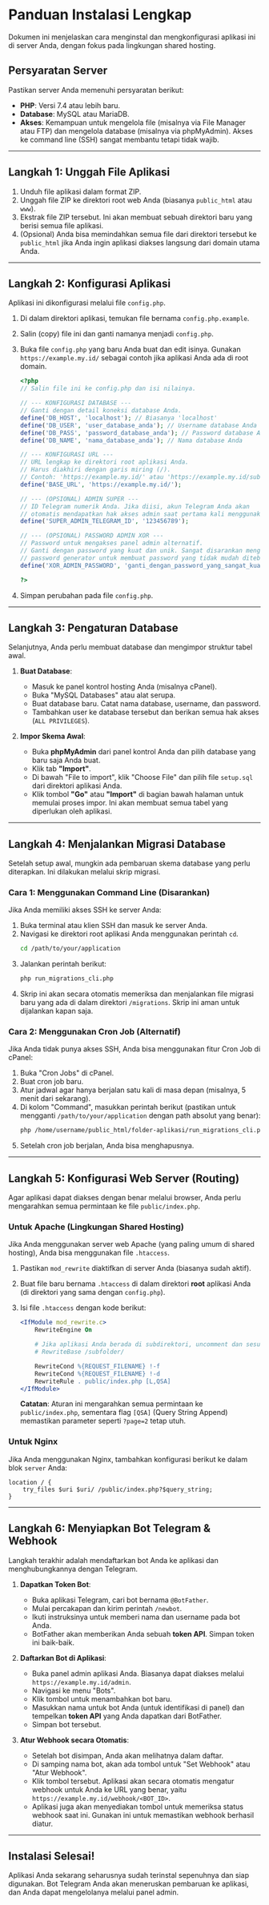 # Panduan Instalasi Lengkap

Dokumen ini menjelaskan cara menginstal dan mengkonfigurasi aplikasi ini di server Anda, dengan fokus pada lingkungan shared hosting.

## Persyaratan Server

Pastikan server Anda memenuhi persyaratan berikut:

-   **PHP**: Versi 7.4 atau lebih baru.
-   **Database**: MySQL atau MariaDB.
-   **Akses**: Kemampuan untuk mengelola file (misalnya via File Manager atau FTP) dan mengelola database (misalnya via phpMyAdmin). Akses ke command line (SSH) sangat membantu tetapi tidak wajib.

---

## Langkah 1: Unggah File Aplikasi

1.  Unduh file aplikasi dalam format ZIP.
2.  Unggah file ZIP ke direktori root web Anda (biasanya `public_html` atau `www`).
3.  Ekstrak file ZIP tersebut. Ini akan membuat sebuah direktori baru yang berisi semua file aplikasi.
4.  (Opsional) Anda bisa memindahkan semua file dari direktori tersebut ke `public_html` jika Anda ingin aplikasi diakses langsung dari domain utama Anda.

---

## Langkah 2: Konfigurasi Aplikasi

Aplikasi ini dikonfigurasi melalui file `config.php`.

1.  Di dalam direktori aplikasi, temukan file bernama `config.php.example`.
2.  Salin (copy) file ini dan ganti namanya menjadi `config.php`.
3.  Buka file `config.php` yang baru Anda buat dan edit isinya. Gunakan `https://example.my.id/` sebagai contoh jika aplikasi Anda ada di root domain.

    ```php
    <?php
    // Salin file ini ke config.php dan isi nilainya.

    // --- KONFIGURASI DATABASE ---
    // Ganti dengan detail koneksi database Anda.
    define('DB_HOST', 'localhost'); // Biasanya 'localhost'
    define('DB_USER', 'user_database_anda'); // Username database Anda
    define('DB_PASS', 'password_database_anda'); // Password database Anda
    define('DB_NAME', 'nama_database_anda'); // Nama database Anda

    // --- KONFIGURASI URL ---
    // URL lengkap ke direktori root aplikasi Anda.
    // Harus diakhiri dengan garis miring (/).
    // Contoh: 'https://example.my.id/' atau 'https://example.my.id/subfolder/'
    define('BASE_URL', 'https://example.my.id/');

    // --- (OPSIONAL) ADMIN SUPER ---
    // ID Telegram numerik Anda. Jika diisi, akun Telegram Anda akan
    // otomatis mendapatkan hak akses admin saat pertama kali menggunakan bot.
    define('SUPER_ADMIN_TELEGRAM_ID', '123456789');

    // --- (OPSIONAL) PASSWORD ADMIN XOR ---
    // Password untuk mengakses panel admin alternatif.
    // Ganti dengan password yang kuat dan unik. Sangat disarankan menggunakan
    // password generator untuk membuat password yang tidak mudah ditebak.
    define('XOR_ADMIN_PASSWORD', 'ganti_dengan_password_yang_sangat_kuat');

    ?>
    ```

4.  Simpan perubahan pada file `config.php`.

---

## Langkah 3: Pengaturan Database

Selanjutnya, Anda perlu membuat database dan mengimpor struktur tabel awal.

1.  **Buat Database**:
    -   Masuk ke panel kontrol hosting Anda (misalnya cPanel).
    -   Buka "MySQL Databases" atau alat serupa.
    -   Buat database baru. Catat nama database, username, dan password.
    -   Tambahkan user ke database tersebut dan berikan semua hak akses (`ALL PRIVILEGES`).

2.  **Impor Skema Awal**:
    -   Buka **phpMyAdmin** dari panel kontrol Anda dan pilih database yang baru saja Anda buat.
    -   Klik tab **"Import"**.
    -   Di bawah "File to import", klik "Choose File" dan pilih file `setup.sql` dari direktori aplikasi Anda.
    -   Klik tombol **"Go"** atau **"Import"** di bagian bawah halaman untuk memulai proses impor. Ini akan membuat semua tabel yang diperlukan oleh aplikasi.

---

## Langkah 4: Menjalankan Migrasi Database

Setelah setup awal, mungkin ada pembaruan skema database yang perlu diterapkan. Ini dilakukan melalui skrip migrasi.

### Cara 1: Menggunakan Command Line (Disarankan)

Jika Anda memiliki akses SSH ke server Anda:

1.  Buka terminal atau klien SSH dan masuk ke server Anda.
2.  Navigasi ke direktori root aplikasi Anda menggunakan perintah `cd`.
    ```bash
    cd /path/to/your/application
    ```
3.  Jalankan perintah berikut:
    ```bash
    php run_migrations_cli.php
    ```
4.  Skrip ini akan secara otomatis memeriksa dan menjalankan file migrasi baru yang ada di dalam direktori `/migrations`. Skrip ini aman untuk dijalankan kapan saja.

### Cara 2: Menggunakan Cron Job (Alternatif)

Jika Anda tidak punya akses SSH, Anda bisa menggunakan fitur Cron Job di cPanel:

1.  Buka "Cron Jobs" di cPanel.
2.  Buat cron job baru.
3.  Atur jadwal agar hanya berjalan satu kali di masa depan (misalnya, 5 menit dari sekarang).
4.  Di kolom "Command", masukkan perintah berikut (pastikan untuk mengganti `/path/to/your/application` dengan path absolut yang benar):
    ```bash
    php /home/username/public_html/folder-aplikasi/run_migrations_cli.php
    ```
5.  Setelah cron job berjalan, Anda bisa menghapusnya.

---

## Langkah 5: Konfigurasi Web Server (Routing)

Agar aplikasi dapat diakses dengan benar melalui browser, Anda perlu mengarahkan semua permintaan ke file `public/index.php`.

### Untuk Apache (Lingkungan Shared Hosting)

Jika Anda menggunakan server web Apache (yang paling umum di shared hosting), Anda bisa menggunakan file `.htaccess`.

1.  Pastikan `mod_rewrite` diaktifkan di server Anda (biasanya sudah aktif).
2.  Buat file baru bernama `.htaccess` di dalam direktori **root** aplikasi Anda (di direktori yang sama dengan `config.php`).
3.  Isi file `.htaccess` dengan kode berikut:

    ```apache
    <IfModule mod_rewrite.c>
        RewriteEngine On

        # Jika aplikasi Anda berada di subdirektori, uncomment dan sesuaikan baris di bawah ini
        # RewriteBase /subfolder/

        RewriteCond %{REQUEST_FILENAME} !-f
        RewriteCond %{REQUEST_FILENAME} !-d
        RewriteRule . public/index.php [L,QSA]
    </IfModule>
    ```
    **Catatan**: Aturan ini mengarahkan semua permintaan ke `public/index.php`, sementara flag `[QSA]` (Query String Append) memastikan parameter seperti `?page=2` tetap utuh.

### Untuk Nginx

Jika Anda menggunakan Nginx, tambahkan konfigurasi berikut ke dalam blok `server` Anda:

```nginx
location / {
    try_files $uri $uri/ /public/index.php?$query_string;
}
```

---

## Langkah 6: Menyiapkan Bot Telegram & Webhook

Langkah terakhir adalah mendaftarkan bot Anda ke aplikasi dan menghubungkannya dengan Telegram.

1.  **Dapatkan Token Bot**:
    -   Buka aplikasi Telegram, cari bot bernama `@BotFather`.
    -   Mulai percakapan dan kirim perintah `/newbot`.
    -   Ikuti instruksinya untuk memberi nama dan username pada bot Anda.
    -   BotFather akan memberikan Anda sebuah **token API**. Simpan token ini baik-baik.

2.  **Daftarkan Bot di Aplikasi**:
    -   Buka panel admin aplikasi Anda. Biasanya dapat diakses melalui `https://example.my.id/admin`.
    -   Navigasi ke menu "Bots".
    -   Klik tombol untuk menambahkan bot baru.
    -   Masukkan nama untuk bot Anda (untuk identifikasi di panel) dan tempelkan **token API** yang Anda dapatkan dari BotFather.
    -   Simpan bot tersebut.

3.  **Atur Webhook secara Otomatis**:
    -   Setelah bot disimpan, Anda akan melihatnya dalam daftar.
    -   Di samping nama bot, akan ada tombol untuk "Set Webhook" atau "Atur Webhook".
    -   Klik tombol tersebut. Aplikasi akan secara otomatis mengatur webhook untuk Anda ke URL yang benar, yaitu `https://example.my.id/webhook/<BOT_ID>`.
    -   Aplikasi juga akan menyediakan tombol untuk memeriksa status webhook saat ini. Gunakan ini untuk memastikan webhook berhasil diatur.

---

## Instalasi Selesai!

Aplikasi Anda sekarang seharusnya sudah terinstal sepenuhnya dan siap digunakan. Bot Telegram Anda akan meneruskan pembaruan ke aplikasi, dan Anda dapat mengelolanya melalui panel admin.
